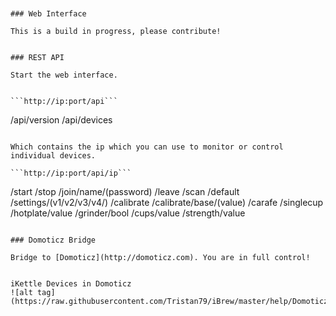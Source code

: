 
```


### Web Interface

This is a build in progress, please contribute!


### REST API

Start the web interface.


```http://ip:port/api```

```
/api/version
/api/devices
```

Which contains the ip which you can use to monitor or control individual devices.

```http://ip:port/api/ip```

```
/start
/stop
/join/name/(password)
/leave
/scan
/default
/settings/(v1/v2/v3/v4/)
/calibrate
/calibrate/base/(value)
/carafe
/singlecup
/hotplate/value
/grinder/bool
/cups/value
/strength/value
```

### Domoticz Bridge

Bridge to [Domoticz](http://domoticz.com). You are in full control!


iKettle Devices in Domoticz
![alt tag](https://raw.githubusercontent.com/Tristan79/iBrew/master/help/Domoticz.png)
   
```
